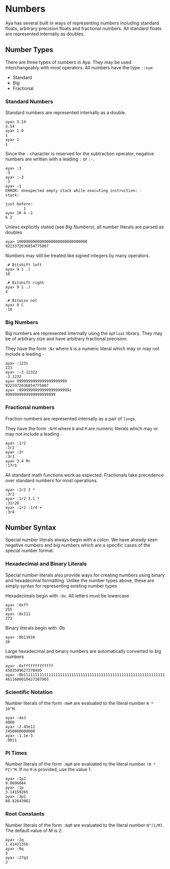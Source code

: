 # Numbers

Aya has several built in ways of representing numbers including standard floats, arbitrary precision floats and fractional numbers. All standard floats are represented internally as doubles.

## Number Types

There are three types of numbers in Aya. They may be used interchangeably with most operators. All numbers have the type `::num`

  - Standard
  - Big
  - Fractional

### Standard Numbers

Standard numbers are represented internally as a double.

```
aya> 3.14
3.14
aya> 1.0
1
aya> 1
1
```

Since the `-` character is reserved for the subtraction operator, negative numbers are written with a leading `:` or `:-`.

```
aya> :3
-3
aya> :-3
-3
aya> -1
ERROR: Unexpected empty stack while executing instruction: -
stack:

just before:
        1
aya> 10 4 -2
6 2
```

Unless explicitly stated (see *Big Numbers*), all number literals are parsed as doubles

```
aya> 1000000000000000000000000000000
9223372036854775807
```

Numbers may still be treated like signed integers by many operators.

```
.# Bitshift left
aya> 9 1 .(
18

.# Bitshift right
aya> 9 1 .)
4

.# Bitwise not
aya> 9 C
-10
```

### Big Numbers

Big numbers are represented internally using the `ApFloat` library. They may be of arbitrary size and have arbitrary fractional precision.

They have the form `:Nz` where `N` is a numeric literal which may or may not include a leading `-`

```
aya> :123z
123
aya> :-3.1232z
-3.1232
aya> 9999999999999999999999
9223372036854775807
aya> :9999999999999999999999z
9999999999999999999999
```

### Fractional numbers

Fraction numbers are represented internally as a pair of `long`s.

They have the form `:NrM` where `N` and `M` are numeric literals which may or may not include a leading `-`

```
aya> :1r2
:1r2
aya> :3r
:3r1
aya> 3.4 Mr
:17r5
```

All standard math functions work as expected. Fractionals take precedence over standard numbers for most operations.

```
aya> :1r2 3 *
:3r2
aya> :1r2 3.1 *
:31r20
aya> :1r2 :1r4 +
:3r4
```

## Number Syntax

Special number literals always begin with a colon. We have already seen negative numbers and big numbers which are a specific cases of the special number format.


### Hexadecimal and Binary Literals

Special number literals also provide ways for creating numbers using binary and hexadecimal formatting. Unlike the number types above, these are simply syntax for representing existing number types

Hexadecimals begin with `:0x`. All letters must be lowercase

```
aya> :0xff
255
aya> :0x111
273
```

Binary literals begin with :0b

```
aya> :0b11010
26
```

Large hexadecimal and binary numbers are  automatically converted to big numbers

```
aya> :0xfffffffffffff
4503599627370495
aya> :0b11111111111111111111111111111111111111111111111111111111111111
4611686018427387903
```

### Scientific Notation

Number literals of the form `:NeM` are evaluated to the literal number `N * 10^M`.

```
aya> :4e3
4000
aya> :2.45e12
2450000000000
aya> :1.1e-3
.0011
```

### PI Times

Number literals of the form `:NpM` are evaluated to the literal number `(N * PI)^M`. If no `M` is provided, use the value 1.

```
aya> :1p2
9.8696044
aya> :1p
3.14159265
aya> :3p2
88.82643961
```

### Root Constants

Number literals of the form `:NqM` are evaluated to the literal number `N^(1/M)`. The default value of M is 2.

```
aya> :2q
1.41421356
aya> :9q
3
aya> :27q3
3
```
